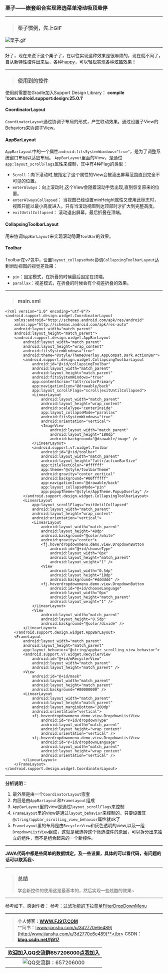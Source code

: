 ### 栗子——嵌套组合实现筛选菜单滑动吸顶悬停

---

> ### 栗子惯例，先上GIF

![栗子.gif](http://upload-images.jianshu.io/upload_images/2071764-e6ff8674caec4bba.gif)

---

好了，现在来说下这个栗子了，在以往实现这种效果是很麻烦的，现在就不同了，自从新特性控件出来后，各种happy，可以轻松实现各种炫酷效果！

---

> ### 使用到的控件

使用前需要在Gradle加入Support Design Library：
**compile 'com.android.support:design:25.0.1'**

#### CoordinatorLayout
`CoordinatorLayout`通过协调子布局的形式，产生联动效果。通过设置子View的Behaviors来协调子View。

#### AppBarLayout
`AppBarLayout`中的一个属性`android:fitsSystemWindows="true"`，是为了调整系统窗口布局以适应布局。
`AppBarLayout`里面的View，是通过`app:layout_scrollFlags`属性来控制，其中有4种Flag的类型：

 - `Scroll`：向下滚动时,被指定了这个属性的View会被滚出屏幕范围直到完全不可见的位置。
 - `enterAlways`：向上滚动时,这个View会随着滚动手势出现,直到恢复原来的位置。
 - `enterAlwaysCollapsed`： 当视图已经设置minHeight属性又使用此标志时，视图只能以最小高度进入，只有当滚动视图到达顶部时才扩大到完整高度。
 - `exitUntilCollapsed`： 滚动退出屏幕，最后折叠在顶端。

#### CollapsingToolbarLayout
用来协调`AppBarLayout`来实现滚动隐藏`ToolBar`的效果。

#### Toolbar
Toolbar在v7包中，设置`layout_collapseMode`协调`CollapsingToolbarLayout`达到滑动视图的视觉差效果：

 - `pin`：固定模式，在折叠的时候最后固定在顶端。
 - `parallax`：视差模式，在折叠的时候会有个视差折叠的效果。

---

> ### main.xml
```
<?xml version="1.0" encoding="utf-8"?>
<android.support.design.widget.CoordinatorLayout
	xmlns:android="http://schemas.android.com/apk/res/android"
	xmlns:app="http://schemas.android.com/apk/res-auto"
	android:layout_width="match_parent"
	android:layout_height="match_parent">
	<android.support.design.widget.AppBarLayout
		android:layout_width="match_parent"
		android:layout_height="wrap_content"
		android:fitsSystemWindows="true"
		android:theme="@style/ThemeOverlay.AppCompat.Dark.ActionBar">
		<android.support.design.widget.CollapsingToolbarLayout
			android:id="@+id/collapsingToolbar"
			android:layout_width="match_parent"
			android:layout_height="match_parent"
			android:fitsSystemWindows="true"
			app:contentScrim="?attr/colorPrimary"
			app:navigationIcon="@drawable/back"
			app:layout_scrollFlags="scroll|exitUntilCollapsed">
			<LinearLayout
				android:layout_width="match_parent"
				android:layout_height="wrap_content"
				android:scaleType="centerInside"
				app:layout_collapseMode="parallax"
				android:fitsSystemWindows="true"
				android:orientation="vertical">
				<ImageView
					android:layout_width="match_parent"
					android:layout_height="180dp"
					android:background="@drawable/image" />
			</LinearLayout>
			<android.support.v7.widget.Toolbar
				android:id="@+id/toolbar"
				android:layout_width="match_parent"
				android:layout_height="?attr/actionBarSize"
				app:titleTextColor="#ffffff"
				app:theme="@style/ToolbarTheme"
				android:gravity="center_vertical"
				android:background="#00ffffff"
				app:navigationIcon="@drawable/back"
				app:layout_collapseMode="pin"
				app:popupTheme="@style/AppTheme.PopupOverlay" />
		</android.support.design.widget.CollapsingToolbarLayout>
		<LinearLayout
			app:layout_scrollFlags="exitUntilCollapsed"
			android:layout_width="match_parent"
			android:layout_height="wrap_content"
			android:orientation="vertical">
			<LinearLayout
				android:layout_width="match_parent"
				android:layout_height="48dp"
				android:background="@color/white"
				android:gravity="center">
				<fj.hoverdropdownmenu.demo.view.DropdownButton
					android:id="@+id/chooseType"
					android:layout_width="0px"
					android:layout_height="match_parent"
					android:layout_weight="1" />
				<View
					android:layout_width="0.5dp"
					android:layout_height="18dp"
					android:background="#dddddd" />
				<fj.hoverdropdownmenu.demo.view.DropdownButton
					android:id="@+id/chooseLanguage"
					android:layout_width="0px"
					android:layout_height="match_parent"
					android:layout_weight="1" />
			</LinearLayout>
			<View
				android:layout_width="match_parent"
				android:layout_height="0.5dp"
				android:background="@color/divide" />
		</LinearLayout>
	</android.support.design.widget.AppBarLayout>
	<FrameLayout
		android:layout_width="match_parent"
		android:layout_height="match_parent"
		app:layout_behavior="@string/appbar_scrolling_view_behavior">
		<android.support.v7.widget.RecyclerView
			android:id="@+id/mRecyclerView"
			android:layout_width="match_parent"
			android:layout_height="match_parent" />
		<View
			android:id="@+id/mask"
			android:layout_width="match_parent"
			android:layout_height="match_parent"
			android:background="#80000000" />
		<LinearLayout
			android:layout_width="match_parent"
			android:layout_height="match_parent"
			android:layout_marginBottom="200dp"
			android:orientation="vertical">
			<fj.hoverdropdownmenu.demo.view.DropdownListView
				android:id="@+id/dropdownType"
				android:layout_width="match_parent"
				android:layout_height="wrap_content"
				android:orientation="vertical" />
			<fj.hoverdropdownmenu.demo.view.DropdownListView
				android:id="@+id/dropdownLanguage"
				android:layout_width="match_parent"                
				android:layout_height="wrap_content"                
				android:orientation="vertical" />
		</LinearLayout>
	</FrameLayout>
</android.support.design.widget.CoordinatorLayout>
```

---


**分析说明：**
1. 最外层是由一个`CoordinatorLayout`嵌套
2. 内层是由`AppBarLayout`和`FrameLayout`组成
3. `AppBarLayout`里的view是通过`layout_scrollFlags`来控制
4. `FrameLayout`里的view是通过`layout_behavior`来控制的，只要设置其`@string/appbar_scrolling_view_behavior`属性就ok了
5. `FrameLayout`里的布局是由`RecyclerView`和灰色透明的view,以及一组`DropdownListView`组成，这就是我选择这个筛选控件的原因，可以拆分出来独立的组件，而不是组合起来的一个新控件。

---

**JAVA代码中都是些简单的数据绑定，及一些设置，具体的可以看代码，有问题的话可以联系我~**

---

> ### 总结
> 学会新控件的使用这是最基本的，然后实现一些炫酷的效果~

---

参考如下，感谢作者：
参考：[过滤功能的下拉菜单FilterDropDownMenu](https://github.com/leerduo/FilterDropDownMenu)

---

> **个人博客：[WWW.FJ917.COM](http://www.fj917.com)**</br>
> **简书：[www.jianshu.com/u/3d2770e6e489](http://www.jianshu.com/u/3d2770e6e489)**</br>
> **CSDN：[blog.csdn.net/fj917](http://blog.csdn.net/fj917)**


|欢迎加入QQ交流群657206000[点我加入](http://shang.qq.com/wpa/qunwpa?idkey=9b454a6f01bd94d97e4c3f2771447a989ec77794eb5a563422263153c00f700d)|
|:---:|
|![QQ交流群：657206000](http://upload-images.jianshu.io/upload_images/2071764-bce605159bbceb2a.png)|